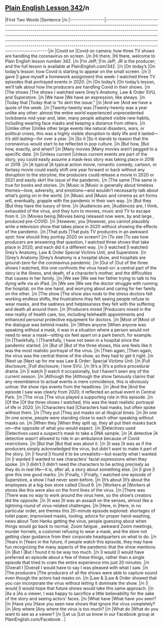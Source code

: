 ## [Plain English Lesson 342](https://PlainEnglish.com/342/)/n
|First Two Words   |Sentence                                                                                                                                                                                                                                                                                                                                                                                                                                               |/n
|:-----------------|:------------------------------------------------------------------------------------------------------------------------------------------------------------------------------------------------------------------------------------------------------------------------------------------------------------------------------------------------------------------------------------------------------------------------------------------------------|/n
|Covid on          |Covid on camera: how three TV shows are handling the coronavirus on screen.                                                                                                                                                                                                                                                                                                                                                                            |/n
|Hi there,         |Hi there, welcome to Plain English lesson number 342.                                                                                                                                                                                                                                                                                                                                                                                                  |/n
|I’m Jeff;         |I’m Jeff; JR is the producer; and the full lesson is available at PlainEnglish.com/342.                                                                                                                                                                                                                                                                                                                                                                |/n
|On today’s        |On today’s lesson: how Covid is starting to appear on the small screen.                                                                                                                                                                                                                                                                                                                                                                                |/n
|I gave            |I gave myself a homework assignment this week: I watched three TV episodes that portrayed events in 2020.                                                                                                                                                                                                                                                                                                                                              |/n
|On today’s        |On today’s lesson, we’ll talk about how the producers are handling Covid in their shows.                                                                                                                                                                                                                                                                                                                                                               |/n
|The shows         |The shows I watched were Grey’s Anatomy, Law & Order SVU, and Superstore.                                                                                                                                                                                                                                                                                                                                                                              |/n
|We have           |We have an expression, like always.                                                                                                                                                                                                                                                                                                                                                                                                                    |/n
|Today that        |Today that is “to skirt the issue.”                                                                                                                                                                                                                                                                                                                                                                                                                    |/n
|And we            |And we have a quote of the week.                                                                                                                                                                                                                                                                                                                                                                                                                       |/n
|Twenty-twenty was |Twenty-twenty was a year unlike any other: almost the entire world experienced unprecedented lockdowns mid-year and, later, many people adopted visible new habits, including wearing face masks and keeping a distance from others.                                                                                                                                                                                                                   |/n
|Unlike other      |Unlike other large events like natural disasters, wars, or political crises, this was a highly visible disruption to daily life and it lasted—it’s still lasting—for over a year.                                                                                                                                                                                                                                                                      |/n
|So it             |So it stands to reason that the coronavirus would start to be reflected in pop culture.                                                                                                                                                                                                                                                                                                                                                                |/n
|But how,          |But how, exactly, and when?                                                                                                                                                                                                                                                                                                                                                                                                                            |/n
|Many movies       |Many movies aren’t pegged to a specific date.                                                                                                                                                                                                                                                                                                                                                                                                          |/n
|Unless current    |Unless current events are part of the story, you could easily assume a mask-less story was taking place in 2018 or 2019.                                                                                                                                                                                                                                                                                                                               |/n
|A typical         |A typical action movie, romantic comedy, cartoon, or fantasy movie could easily shift one year forward or back without any disruption to the storyline; the producers could release a movie in 2020 or 2021 and easily skirt the issue of the pandemic.                                                                                                                                                                                                |/n
|The same          |The same is true for books and stories.                                                                                                                                                                                                                                                                                                                                                                                                                |/n
|Music is          |Music is generally about timeless themes—love, adversity, and emotions—and wouldn’t necessarily talk about what’s going on in the world.                                                                                                                                                                                                                                                                                                               |/n
|Music and         |Music and cinema as art forms will, eventually, grapple with the pandemic in their own way.                                                                                                                                                                                                                                                                                                                                                            |/n
|But they          |But they have the luxury of time.                                                                                                                                                                                                                                                                                                                                                                                                                      |/n
|Audiences are,    |Audiences are, I think, exhausted of the virus, and they turn to movies, music and TV to escape from it.                                                                                                                                                                                                                                                                                                                                               |/n
|Movies being      |Movies being released now were, by and large , produced pre-COVID.                                                                                                                                                                                                                                                                                                                                                                                     |/n
|However, you      |However, you cannot plausibly write a television show that takes place in 2020 without showing the effects of the pandemic.                                                                                                                                                                                                                                                                                                                            |/n
|That puts         |That puts TV producers in an awkward spot: how should they portray 2020 on screen?                                                                                                                                                                                                                                                                                                                                                                     |/n
|To see            |To see how producers are answering that question, I watched three shows that take place in 2020, and each did it a different way.                                                                                                                                                                                                                                                                                                                      |/n
|I watched         |I watched Grey’s Anatomy, Law & Order Special Victims Unit, and Superstore.                                                                                                                                                                                                                                                                                                                                                                            |/n
|Grey’s Anatomy    |Grey’s Anatomy is a hospital show, and hospitals are ground-zero for the coronavirus pandemic.                                                                                                                                                                                                                                                                                                                                                         |/n
|Out of            |Out of the three shows I watched, this one confronts the virus head-on: a central part of the story is the illness, and death, of a character’s mother, and the difficulties that causes in her family.                                                                                                                                                                                                                                                |/n
|We see            |We see her father trying to talk to his dying wife via an iPad.                                                                                                                                                                                                                                                                                                                                                                                        |/n
|We see            |We see the doctor struggle with running the hospital, on the one hand, and worrying about and caring for her family on the other.                                                                                                                                                                                                                                                                                                                      |/n
|The show          |The show also nods to the stress doctors felt working endless shifts, the frustrations they felt seeing people refuse to wear masks, and the sadness and helplessness they felt with the suffering and death all around them.                                                                                                                                                                                                                          |/n
|Producers mixed   |Producers mixed in the new reality of health care, too, including telehealth appointments and enhanced personal protective equipment for doctors.                                                                                                                                                                                                                                                                                                      |/n
|Most of           |Most of the dialogue was behind masks.                                                                                                                                                                                                                                                                                                                                                                                                                 |/n
|When anyone       |When anyone was speaking without a mask, it was in a situation where a person would not need to wear a mask—sitting six feet apart on a park bench, for example.                                                                                                                                                                                                                                                                                       |/n
|Thankfully, I     |Thankfully, I have not been in a hospital since the pandemic started.                                                                                                                                                                                                                                                                                                                                                                                  |/n
|But of            |But of the three shows, this one feels like it was the most realistic portrayal of the virus.                                                                                                                                                                                                                                                                                                                                                          |/n
|Then again,       |Then again, the virus was the central theme of the show, so they had to get it right.                                                                                                                                                                                                                                                                                                                                                                  |/n
|Next up           |Next up for me was Law & Order: Special Victims Unit.                                                                                                                                                                                                                                                                                                                                                                                                  |/n
|Full disclosure,  |Full disclosure, I love SVU.                                                                                                                                                                                                                                                                                                                                                                                                                           |/n
|It’s a            |It’s a police procedural drama.                                                                                                                                                                                                                                                                                                                                                                                                                        |/n
|I watch           |I watch it occasionally, but I haven’t seen any of the current season.                                                                                                                                                                                                                                                                                                                                                                                 |/n
|Although the      |Although the show famously claims that any resemblance to actual events is mere coincidence, this is obviously untrue: the show rips events from the headlines.                                                                                                                                                                                                                                                                                        |/n
|And the           |And the episode I saw was clearly from 2020; it reflected an actual event in Central Park.                                                                                                                                                                                                                                                                                                                                                             |/n
|The virus         |The virus played a supporting role in this episode.                                                                                                                                                                                                                                                                                                                                                                                                    |/n
|Of the            |Of the three shows I watched, this was the least realistic portrayal of life in 2020.                                                                                                                                                                                                                                                                                                                                                                  |/n
|Characters had    |Characters had masks, but often spoke without them.                                                                                                                                                                                                                                                                                                                                                                                                    |/n
|They put          |They put masks on at illogical times.                                                                                                                                                                                                                                                                                                                                                                                                                  |/n
|In one            |In one scene, people were standing close to each other speaking without masks on.                                                                                                                                                                                                                                                                                                                                                                      |/n
|When they         |When they split up, they all put their masks back on—the opposite of what you would expect.                                                                                                                                                                                                                                                                                                                                                            |/n
|Detectives used   |Detectives used a suspect’s mask to take a DNA sample.                                                                                                                                                                                                                                                                                                                                                                                                 |/n
|A detective       |A detective wasn’t allowed to ride in an ambulance because of Covid restrictions.                                                                                                                                                                                                                                                                                                                                                                      |/n
|But that          |But that was about it.                                                                                                                                                                                                                                                                                                                                                                                                                                 |/n
|It was            |It was as if the producers simply acknowledged the virus, but didn’t want to make it part of the story.                                                                                                                                                                                                                                                                                                                                                |/n
|I found           |I found it to be unrealistic—but exactly what I wanted.                                                                                                                                                                                                                                                                                                                                                                                                |/n
|I wanted          |I wanted to see characters’ facial expressions when they spoke.                                                                                                                                                                                                                                                                                                                                                                                        |/n
|I didn’t          |I didn’t need the characters to be acting precisely as they do in real life—it is, after all, a story about something else.                                                                                                                                                                                                                                                                                                                            |/n
|I give            |I give this one good marks.                                                                                                                                                                                                                                                                                                                                                                                                                            |/n
|Finally, I        |Finally, I watched one episode of Superstore, a show I had never seen before.                                                                                                                                                                                                                                                                                                                                                                          |/n
|It’s about        |It’s about the employees at a big-box store called Cloud 9.                                                                                                                                                                                                                                                                                                                                                                                            |/n
|Workers at        |Workers at stores like this were also on the front lines of the virus.                                                                                                                                                                                                                                                                                                                                                                                 |/n
|There was         |There was no way to work around the virus here, so the show’s creators did the opposite.                                                                                                                                                                                                                                                                                                                                                               |/n
|It was            |It was an assault on the senses, almost like a lightning round of virus-related challenges.                                                                                                                                                                                                                                                                                                                                                            |/n
|Here, in          |Here, in no particular order, are themes this 20-minute episode explored: shortages of toilet paper, improvised masks, looting, advice for proper hand-washing, news about Tom Hanks getting the virus, people guessing about when things would go back to normal, Zoom fatigue , awkward Zoom meetings, murder hornets, a customer refusing to wear a mask, and the store not getting clear guidance from their corporate headquarters on what to do. |/n
|Years in          |Years in the future, if people watch this episode, they may have fun recognizing the many aspects of the pandemic that the show mentions.                                                                                                                                                                                                                                                                                                              |/n
|But I             |But I found it to be way too much.                                                                                                                                                                                                                                                                                                                                                                                                                     |/n
|I would           |I would have preferred an episode about a few of these things, rather than a single episode that tried to cram the entire experience into just 20 minutes.                                                                                                                                                                                                                                                                                             |/n
|Overall I         |Overall I would have to say I was pleased with what I saw.                                                                                                                                                                                                                                                                                                                                                                                             |/n
|The producers     |The producers of all the shows were able to capture sound even though the actors had masks on.                                                                                                                                                                                                                                                                                                                                                         |/n
|Law &             |Law & Order showed that you can incorporate the virus without letting it dominate the show.                                                                                                                                                                                                                                                                                                                                                            |/n
|I would           |I would hope that future shows would take this same approach.                                                                                                                                                                                                                                                                                                                                                                                          |/n
|As a              |As a viewer, I was happy to sacrifice a little believability for the sake of the story and seeing actors’ faces.                                                                                                                                                                                                                                                                                                                                       |/n
|What have         |What have you seen?                                                                                                                                                                                                                                                                                                                                                                                                                                    |/n
|Have you          |Have you seen new shows that ignore the virus completely?                                                                                                                                                                                                                                                                                                                                                                                              |/n
|Any where         |Any where the virus is too much?                                                                                                                                                                                                                                                                                                                                                                                                                       |/n
|What do           |What do you want to see as a viewer?                                                                                                                                                                                                                                                                                                                                                                                                                   |/n
|Let us            |Let us know in our Facebook group at PlainEnglish.com/Facebook .                                                                                                                                                                                                                                                                                                                                                                                       |
